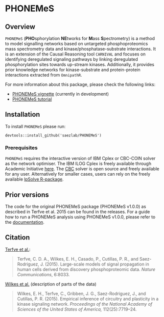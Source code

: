 # PHONEMeS
## Overview

`PHONEMeS` (**PHO**sphorylation **NE**tworks for **M**ass **S**pectrometry) is a method to model signalling networks based on untargeted phosphoproteomics mass spectrometry data and kinase/phosphatase-substrate interactions. 
It is an extension of the Causal Reasoning tool `CARNIVAL` and focuses on identifying deregulated
signaling pathways by linking deregulated phosphorylation sites towards up-stream kinases. Additionally,
it provides prior knowledge networks for kinase-substrate and protein-protein interactions extracted
from `OmnipathR`.

For more information about this package, please check the following links:

- [PHONEMeS vignette](https://github.com/saezlab/PHONEMeS/blob/master/vignettes/PHONEMeS.Rmd) (currently in development)
- [PHONEMeS tutorial](https://github.com/saezlab/PHONEMeS/blob/master/vignettes/tutorial.md)


## Installation

To install `PHONEMeS` please run:
```
devtools::install_github('saezlab/PHONEMeS')
```
### Prerequisites

`PHONEMeS` requires the interactive version of IBM Cplex or CBC-COIN solver as the network 
optimiser. The IBM ILOG Cplex is freely available through Academic Initiative [here](https://www.ibm.com/products/ilog-cplex-optimization-studio). The [CBC](https://projects.coin-or.org/Cbc) solver is open source and freely available
for any user. Alternatively for smaller cases, users can rely on the freely available 
[lpSolve R-package](https://cran.r-project.org/web/packages/lpSolve/index.html). 


## Prior versions

The code for the original PHONEMeS package (PHONEMeS v1.0.0) as described in Terfve et al. 2015 can be found in the releases.
For a guide how to run a PHONEMeS analysis using PHONEMeS v1.0.0, please refer to the [documentation](https://saezlab.github.io/PHONEMeS).


## Citation

[Terfve et al.](http://www.nature.com/articles/ncomms9033):

> Terfve, C. D. A., Wilkes, E. H., Casado, P., Cutillas, P. R., and Saez-Rodriguez, J. (2015). Large-scale models of signal propagation in human cells derived from discovery phosphoproteomic data. *Nature Communications*, 6:8033.

[Wilkes et al.](http://www.pnas.org/content/112/25/7719.abstract) (description of parts of the data)

> Wilkes, E. H., Terfve, C., Gribben, J. G., Saez-Rodriguez, J., and Cutillas, P. R. (2015). Empirical inference of circuitry and plasticity in a kinase signaling network. *Proceedings of the National Academy of Sciences of the United States of America,* 112(25):7719–24.


